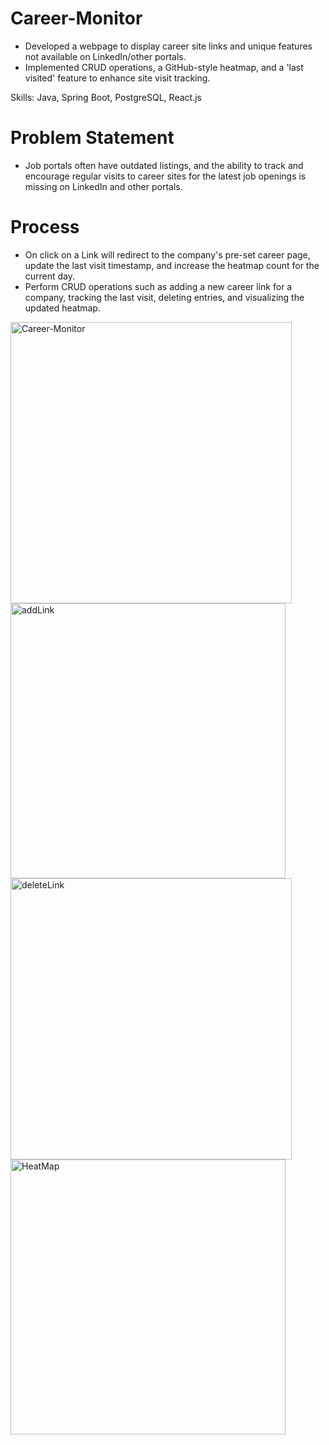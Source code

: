 # Career-Monitor
 - Developed a webpage to display career site links and unique features not available on LinkedIn/other portals.
 - Implemented CRUD operations, a GitHub-style heatmap, and a 'last visited' feature to enhance site visit tracking.

Skills: Java, Spring Boot, PostgreSQL, React.js


#  Problem Statement
 - Job portals often have outdated listings, and the ability to track and encourage regular visits to career sites for the latest job openings is missing on LinkedIn and other portals.



# Process
 - On click on a Link will redirect to the company's pre-set career page, update the last visit timestamp, and increase the heatmap count for the current day.
 - Perform CRUD operations such as adding a new career link for a company, tracking the last visit, deleting entries, and visualizing the updated heatmap. 
<img width="450" alt="Career-Monitor" src="https://github.com/user-attachments/assets/ec3e5f4a-60d8-407b-a93d-662c2b109721">
<img width="440" alt="addLink" src="https://github.com/user-attachments/assets/ae52d5a5-c9b5-4dad-aa5a-fdb14c7d3dca">
<img width="450" alt="deleteLink" src="https://github.com/user-attachments/assets/78076731-f16a-4dc9-9053-27ceb2b9f499">
<img width="440" alt="HeatMap" src="https://github.com/user-attachments/assets/4141903b-6aad-4a07-88e9-fd7cb193614f">




